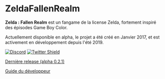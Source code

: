 # ZeldaFallenRealm #

**Zelda : Fallen Realm** est un fangame de la license Zelda, fortement inspiré des épisodes Game Boy Color.

Actuellement disponible en alpha, le projet a été créé en Janvier 2017, et est activement en développement depuis l'été 2019. 

[![Discord](https://img.shields.io/discord/614444584101216276?color=blueviolet&label=Joind%20our%20Discord%20server&logo=discord)](https://discord.gg/VNmEv9H)
[![Twitter Shield](https://img.shields.io/twitter/follow/FallenRealm?label=Fallen%20Realm%20sur%20Twitter)](https://twitter.com/FallenRealm)

[Dernière release (alpha 0.2.1)](https://github.com/Zunashy/ZeldaFallenRealm/releases/tag/0.2.1)

[Guide du développeur](./ressources/Guides/starting.md)
